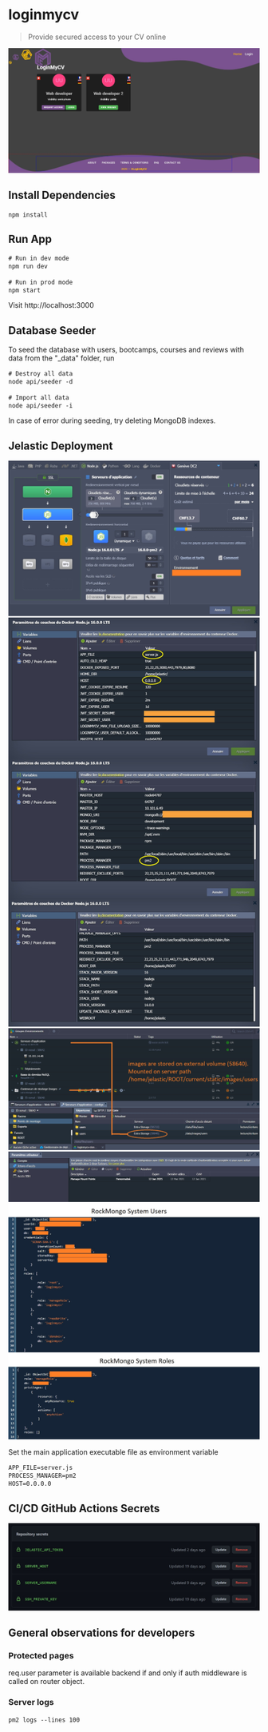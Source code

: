 # loginmycv

> Provide secured access to your CV online

![homepage](static/images/homepage.jpg)

## Install Dependencies

```
npm install
```

## Run App

```
# Run in dev mode
npm run dev

# Run in prod mode
npm start
```

Visit http://localhost:3000

## Database Seeder

To seed the database with users, bootcamps, courses and reviews with data from the "\_data" folder, run

```
# Destroy all data
node api/seeder -d

# Import all data
node api/seeder -i
```

In case of error during seeding, try deleting MongoDB indexes.

## Jelastic Deployment

![jelastic_config_topology](static/images/infomaniak_jelastic_config_topology.jpg)
![jelastic_config_server_variables](static/images/infomaniak_jelastic_config_server_variables.jpg)
![jelastic_config](static/images/infomaniak_jelastic_external_disk_config.jpg)
![jelastic_token_access](static/images/infomaniak_jelastic_token_access.jpg)
![jelastic_config_rockmongo_system_users](static/images/infomaniak_jelastic_rockmongo_system_users.jpg)
![jelastic_config_rockmongo_system_roles](static/images/infomaniak_jelastic_rockmongo_system_roles.jpg)

Set the main application executable file as environment variable
```
APP_FILE=server.js
PROCESS_MANAGER=pm2
HOST=0.0.0.0
```

## CI/CD GitHub Actions Secrets

![github_secrets](static/images/github_secrets.jpg)


## General observations for developers
### Protected pages

req.user parameter is available backend if and only if auth middleware is called on router object.

### Server logs
```
pm2 logs --lines 100
```

